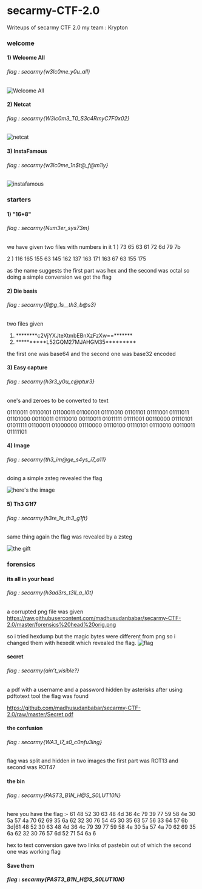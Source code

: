 # secarmy-CTF-2.0
Writeups of secarmy CTF 2.0
my team : Krypton

### welcome 

#### 1) Welcome All
  ###### flag : secarmy{w3lc0me_y0u_all}

![Welcome All](https://raw.githubusercontent.com/madhusudanbabar/secarmy-CTF-2.0/master/welcome.png)

#### 2) Netcat 
  ###### flag : secarmy{W3lc0m3_T0_S3c4RmyC7F0x02}
  
  ![netcat](https://raw.githubusercontent.com/madhusudanbabar/secarmy-CTF-2.0/master/welcome%20nc.png)
  
 #### 3) InstaFamous
  ###### flag : secarmy{w3lc0me_1n$t@_f@m1ly}
  
  ![instafamous](https://raw.githubusercontent.com/madhusudanbabar/secarmy-CTF-2.0/master/Welcomeinstafamous.jpg)

### starters

#### 1) "16+8"
  ###### flag : secarmy{Num3er_sys73m}
  we have given two files with numbers in it 
  1 )  73 65 63 61 72 6d 79 7b 
 
  2 )  116 165 155 63 145 162 137 163 171 163 67 63 155 175 
  
  as the name suggests the first part was hex and the second was octal so doing a simple conversion we got the flag 
  
#### 2) Die basis 
  ###### flag : secarmy{fl@g_1s__th3_b@s3}
  two files given 
  1) \*\*\*\*\*\*\**c2VjYXJteXtmbEBnXzFzXw==\*\*\*\*\*\*\*
  2) \*\*\*\*\*\*\*\*\*\*L52GQM27MJAHGM35\*\*\*\*\*\*\*\*\*
  
  the first one was base64 and the second one was base32 encoded
  
#### 3) Easy capture
  ###### flag : secarmy{h3r3_y0u_c@ptur3}
  one's and zeroes to be converted to text 
  
  01110011 01100101 01100011 01100001 01110010 01101101 01111001 01111011 01101000 
  00110011 01110010 00110011 01011111 01111001 00110000 01110101 01011111 01100011 
  01000000 01110000 01110100 01110101 01110010 00110011 01111101
  
#### 4) Image
  ###### flag : secarmy{th3_im@ge_s4ys_i7_a11}
  
  doing a simple zsteg revealed the flag
  
 ![here's the image](https://raw.githubusercontent.com/madhusudanbabar/secarmy-CTF-2.0/master/Starters%20Image.png)
 
 
#### 5) Th3 G1f7
  ###### flag : secarmy{h3re_1s_th3_g1ft}
  
  same thing again the flag was revealed by a zsteg
  
  ![the gift](https://raw.githubusercontent.com/madhusudanbabar/secarmy-CTF-2.0/master/Starters%20the%20gift.png)
  
### forensics

#### its all in your head
  ###### flag : secarmy{h3ad3rs_t3ll_a_l0t}
  
  a corrupted png file was given
  https://raw.githubusercontent.com/madhusudanbabar/secarmy-CTF-2.0/master/forensics%20head%20orig.png
  
  so i tried hexdump but the magic bytes were different from png so i changed them with hexedit which revealed the flag.
  ![flag](https://raw.githubusercontent.com/madhusudanbabar/secarmy-CTF-2.0/master/forensics%20head%20flag.png)
  
#### secret
  ###### flag : secarmy{ain’t_visible?}
  
  a pdf with a username and a password hidden by asterisks
  after using pdftotext tool the flag was found
  
  https://github.com/madhusudanbabar/secarmy-CTF-2.0/raw/master/Secret.pdf
  
#### the confusion
  ###### flag : secarmy{WA3_I7_s0_c0nfu3ing}
  
  flag was split and hidden in two images
  the first part was ROT13 and second was ROT47
  
#### the bin
  ###### flag : secarmy{PAST3_B1N_H@S_S0LUT10N}
  
  
  here you  have the flag :- 61 48 52 30 63 48 4d 36 4c 79 39 77 59 58 4e 30 5a 57 4a 70 62 69 35 6a 62 32 30 76 54 45 30 35 63 57 56 33 64 57 6b 3d|61 48 52 30 63 48 4d 36 4c 79 39 77 59 58 4e 30 5a 57 4a 70 62 69 35 6a 62 32 30 76 57 6d 52 71 54 6a 6
  
  hex to text conversion gave two links of pastebin out of which the second one was working flag 
  
#### Save them 
  ##### flag : secarmy{PAST3_B1N_H@S_S0LUT10N}
  

